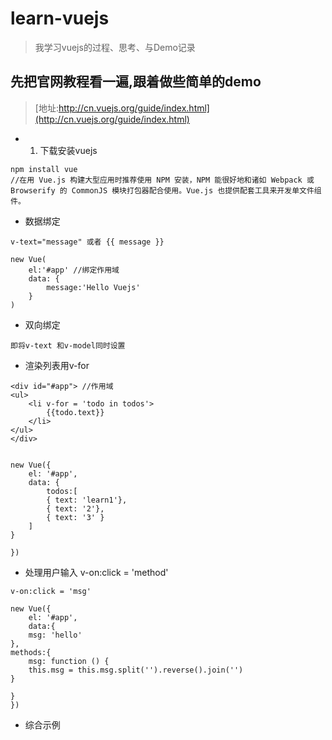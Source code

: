 # learn-vuejs
> 我学习vuejs的过程、思考、与Demo记录

## 先把官网教程看一遍,跟着做些简单的demo
> [地址:http://cn.vuejs.org/guide/index.html](http://cn.vuejs.org/guide/index.html)

* 1. 下载安装vuejs
```
npm install vue
//在用 Vue.js 构建大型应用时推荐使用 NPM 安装，NPM 能很好地和诸如 Webpack 或 Browserify 的 CommonJS 模块打包器配合使用。Vue.js 也提供配套工具来开发单文件组件。

```

* 数据绑定
```
v-text="message" 或者 {{ message }}

new Vue(
    el:'#app' //绑定作用域
    data: {
        message:'Hello Vuejs'
    }
)

```

* 双向绑定
```
即将v-text 和v-model同时设置
```

* 渲染列表用v-for
```
<div id="#app"> //作用域
<ul>
    <li v-for = 'todo in todos'>
        {{todo.text}}
    </li>
</ul>
</div>


new Vue({
    el: '#app',
    data: {
        todos:[
        { text: 'learn1'},
        { text: '2'},
        { text: '3' }
    ]
}

})

```

* 处理用户输入 v-on:click = 'method'
```
v-on:click = 'msg'

new Vue({
    el: '#app',
    data:{
    msg: 'hello'
},
methods:{
    msg: function () {
    this.msg = this.msg.split('').reverse().join('')
}

}
})
```

* 综合示例
<div id = "app">

